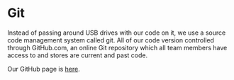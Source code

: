 # Git

Instead of passing around USB drives with our code on it, we use a source code management system called git. All of our code version controlled through GitHub.com, an online Git repository which all team members have access to and stores are current and past code.

Our GitHub page is [here](https://www.github.com/bread5940/).
